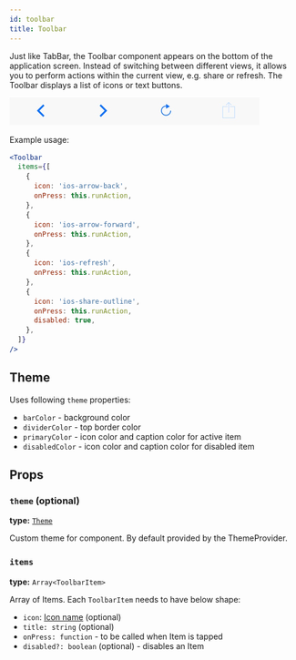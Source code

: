 ```yaml
---
id: toolbar
title: Toolbar
---
```


Just like TabBar, the Toolbar component appears on the bottom of the application screen. Instead of switching between different views, it allows you to perform actions within the current view, e.g. share or refresh. The Toolbar displays a list of icons or text buttons.

![Toolbar component](assets/toolbar.png)

Example usage:
```jsx
<Toolbar
  items={[
    {
      icon: 'ios-arrow-back',
      onPress: this.runAction,
    },
    {
      icon: 'ios-arrow-forward',
      onPress: this.runAction,
    },
    {
      icon: 'ios-refresh',
      onPress: this.runAction,
    },
    {
      icon: 'ios-share-outline',
      onPress: this.runAction,
      disabled: true,
    },
  ]}
/>
```

## Theme
Uses following `theme` properties:
- `barColor` - background color
- `dividerColor` - top border color
- `primaryColor` - icon color and caption color for active item
- `disabledColor` - icon color and caption color for disabled item

## Props

### `theme` (optional)
**type:** [`Theme`](theme.html)

Custom theme for component. By default provided by the ThemeProvider.

### `items`
**type:** `Array<ToolbarItem>`  

Array of Items. Each `ToolbarItem` needs to have below shape:
* `icon`: [Icon name](icon.html#name) (optional)
* `title: string` (optional)
* `onPress: function` - to be called when Item is tapped
* `disabled?: boolean` (optional) - disables an Item
